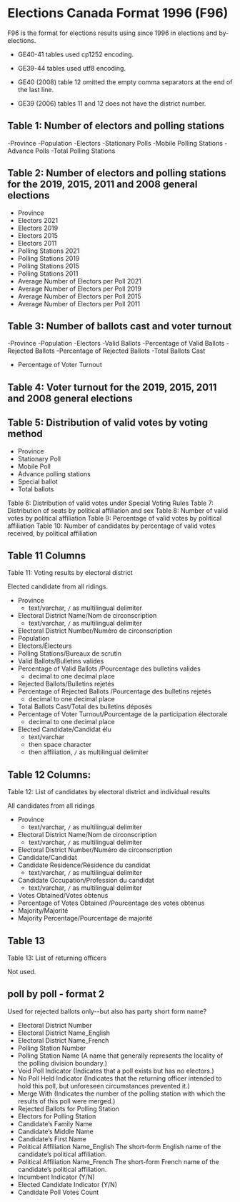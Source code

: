 # Elections Canada Format 1996 (F96)

F96 is the format for elections results using since 1996 in elections and by-elections.

- GE40-41 tables used cp1252 encoding.
- GE39-44 tables used utf8 encoding.

- GE40 (2008) table 12 omitted the empty comma separators at the end of the last line.
- GE39 (2006) tables 11 and 12 does not have the district number.

## Table 1: Number of electors and polling stations
-Province
-Population
-Electors
-Stationary Polls
-Mobile Polling Stations
-Advance Polls
-Total Polling Stations

## Table 2: Number of electors and polling stations for the 2019, 2015, 2011 and 2008 general elections
- Province
- Electors 2021
- Electors 2019
- Electors 2015
- Electors 2011
- Polling Stations 2021
- Polling Stations 2019
- Polling Stations 2015
- Polling Stations 2011
- Average Number of Electors per Poll 2021
- Average Number of Electors per Poll 2019
- Average Number of Electors per Poll 2015
- Average Number of Electors per Poll 2011

## Table 3: Number of ballots cast and voter turnout
-Province
-Population
-Electors
-Valid Ballots
-Percentage of Valid Ballots
-Rejected Ballots
-Percentage of Rejected Ballots
-Total Ballots Cast
- Percentage of Voter Turnout

## Table 4: Voter turnout for the 2019, 2015, 2011 and 2008 general elections

## Table 5: Distribution of valid votes by voting method

- Province
- Stationary Poll
- Mobile Poll
- Advance polling stations
- Special ballot
- Total ballots


Table 6: Distribution of valid votes under Special Voting Rules
Table 7: Distribution of seats by political affiliation and sex
Table 8: Number of valid votes by political affiliation
Table 9: Percentage of valid votes by political affiliation
Table 10: Number of candidates by percentage of valid votes received, by political affiliation


## Table 11 Columns

Table 11: Voting results by electoral district

Elected candidate from all ridings.

- Province
  - text/varchar, `/` as multilingual delimiter
- Electoral District Name/Nom de circonscription
  - text/varchar, `/` as multilingual delimiter
- Electoral District Number/Numéro de circonscription
- Population
- Electors/Électeurs
- Polling Stations/Bureaux de scrutin
- Valid Ballots/Bulletins valides
- Percentage of Valid Ballots /Pourcentage des bulletins valides
  - decimal to one decimal place
- Rejected Ballots/Bulletins rejetés
- Percentage of Rejected Ballots /Pourcentage des bulletins rejetés
  - decimal to one decimal place
- Total Ballots Cast/Total des bulletins déposés
- Percentage of Voter Turnout/Pourcentage de la participation électorale
  - decimal to one decimal place
- Elected Candidate/Candidat élu
  - text/varchar
  - then space character
  - then affiliation, `/` as multilingual delimiter

## Table 12 Columns:

Table 12: List of candidates by electoral district and individual results

All candidates from all ridings

- Province
  - text/varchar, `/` as multilingual delimiter
- Electoral District Name/Nom de circonscription
  - text/varchar, `/` as multilingual delimiter
- Electoral District Number/Numéro de circonscription
- Candidate/Candidat
- Candidate Residence/Résidence du candidat
  - text/varchar, `/` as multilingual delimiter
- Candidate Occupation/Profession du candidat
  - text/varchar, `/` as multilingual delimiter
- Votes Obtained/Votes obtenus
- Percentage of Votes Obtained /Pourcentage des votes obtenus
- Majority/Majorité
- Majority Percentage/Pourcentage de majorité

## Table 13

Table 13: List of returning officers

Not used.

## poll by poll - format 2
Used for rejected ballots only--but also has party short form name?

- Electoral District Number
- Electoral District Name_English
- Electoral District Name_French
- Polling Station Number
- Polling Station Name (A name that generally represents the locality of the polling division boundary.)
- Void Poll Indicator (Indicates that a poll exists but has no electors.)
- No Poll Held Indicator (Indicates that the returning officer intended to hold this poll, but unforeseen circumstances prevented it.)
- Merge With (Indicates the number of the polling station with which the results of this poll were merged.)
- Rejected Ballots for Polling Station
- Electors for Polling Station
- Candidate’s Family Name
- Candidate’s Middle Name
- Candidate’s First Name
- Political Affiliation Name_English 	The short-form English name of the candidate’s political affiliation.
- Political Affiliation Name_French 	The short-form French name of the candidate’s political affiliation.
- Incumbent Indicator (Y/N)
- Elected Candidate Indicator (Y/N)
- Candidate Poll Votes Count